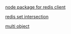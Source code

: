 [node package for redis client](https://www.npmjs.com/package/redis)

[redis set intersection](https://robots.thoughtbot.com/redis-set-intersection-using-sets-to-filter-data)

[multi object](https://medium.com/@stockholmux/using-the-redis-multi-object-in-node-js-for-fun-and-profit-daf8cb62b86b)
